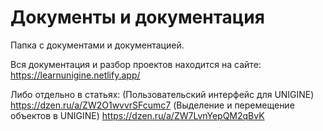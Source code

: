 # Документы и документация

Папка с документами и документацией.

Вся документация и разбор проектов находится на сайте: https://learnunigine.netlify.app/

Либо отдельно в статьях: 
    (Пользовательский интерфейс для UNIGINE) https://dzen.ru/a/ZW2O1wvvrSFcumc7
    (Выделение и перемещение объектов в UNIGINE) https://dzen.ru/a/ZW7LvnYepQM2qBvK